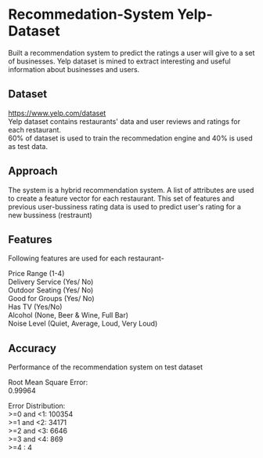 # Recommedation-System Yelp-Dataset

Built a recommendation system to predict the ratings a user will give to a set of businesses. Yelp dataset is mined to extract interesting and useful information about businesses and users. 

## Dataset
https://www.yelp.com/dataset <br>
Yelp dataset contains restaurants' data and user reviews and ratings for each restaurant. <br>
60% of dataset is used to train the recommedation engine and 40% is used as test data.

## Approach 
The system is a hybrid recommendation system. 
A list of attributes are used to create a feature vector for each restaurant. 
This set of features and previous user-bussiness rating data is used to predict user's rating for a new bussiness (restraunt)

## Features 
Following features are used for each restaurant- 

Price Range (1-4) <br> 
Delivery Service (Yes/ No) <br>
Outdoor Seating (Yes/ No)  <br> 
Good for Groups (Yes/ No) <br> 
Has TV (Yes/No) <br> 
Alcohol (None, Beer & Wine, Full Bar)  <br>
Noise Level (Quiet, Average, Loud, Very Loud)  <br>


## Accuracy 
Performance of the recommendation system on test dataset <br>

Root Mean Square Error: <br> 0.99964 <br>

Error Distribution: <br>
 &gt;=0 and <1: 100354  <br>
 &gt;=1 and <2: 34171 <br>
 &gt;=2 and <3: 6646 <br>
 &gt;=3 and <4: 869 <br>
 &gt;=4 : 4 <br>




